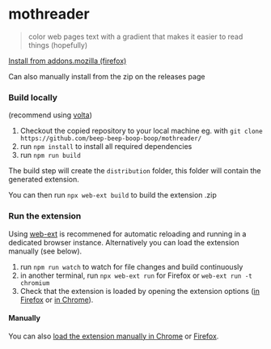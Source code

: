 # mothreader

> color web pages text with a gradient that makes it easier to read things (hopefully)

[Install from addons.mozilla (firefox)](https://addons.mozilla.org/en-US/firefox/addon/mothreader/)

Can also manually install from the zip on the releases page

### Build locally

(recommend using [volta](https://volta.sh/))

1. Checkout the copied repository to your local machine eg. with `git clone https://github.com/beep-beep-boop-boop/mothreader/`
1. run `npm install` to install all required dependencies
1. run `npm run build`

The build step will create the `distribution` folder, this folder will contain the generated extension.

You can then run `npx web-ext build` to build the extension .zip

### Run the extension

Using [web-ext](https://extensionworkshop.com/documentation/develop/getting-started-with-web-ext/) is recommened for automatic reloading and running in a dedicated browser instance. Alternatively you can load the extension manually (see below).

1. run `npm run watch` to watch for file changes and build continuously
1. in another terminal, run `npx web-ext run` for Firefox or `web-ext run -t chromium`
1. Check that the extension is loaded by opening the extension options ([in Firefox](media/extension_options_firefox.png) or [in Chrome](media/extension_options_chrome.png)).

#### Manually

You can also [load the extension manually in Chrome](https://www.smashingmagazine.com/2017/04/browser-extension-edge-chrome-firefox-opera-brave-vivaldi/#google-chrome-opera-vivaldi) or [Firefox](https://www.smashingmagazine.com/2017/04/browser-extension-edge-chrome-firefox-opera-brave-vivaldi/#mozilla-firefox).

